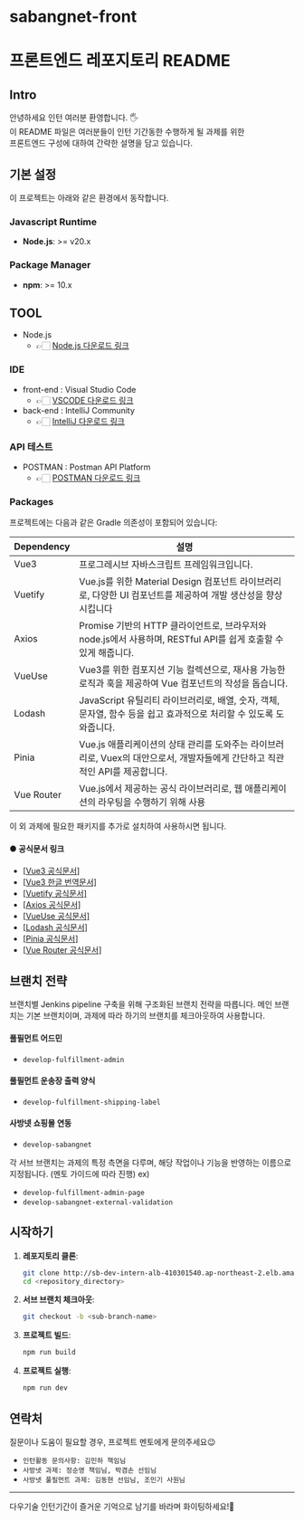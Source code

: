 # sabangnet-front

# 프론트엔드 레포지토리 README

## Intro

안녕하세요 인턴 여러분 환영합니다. 🖐  
이 README 파일은 ️여러분들이 인턴 기간동한 수행하게 될 과제를 위한  
프론트엔드 구성에 대하여 간략한 설명을 담고 있습니다.

## 기본 설정

이 프로젝트는 아래와 같은 환경에서 동작합니다.

### Javascript Runtime
- **Node.js**: >= v20.x

### Package Manager
- **npm**: >= 10.x


## TOOL

- Node.js
  - 👉🏻 [Node.js 다운로드 링크](https://nodejs.org/en)

### IDE
- front-end : Visual Studio Code
    - 👉🏻 [VSCODE 다운로드 링크](https://code.visualstudio.com)
- back-end : IntelliJ Community
    - 👉🏻 [IntelliJ 다운로드 링크](https://www.jetbrains.com/idea/download/?section=windows)

### API 테스트
- POSTMAN : Postman API Platform
    - 👉🏻 [POSTMAN 다운로드 링크](https://www.postman.com/downloads/)

### Packages

프로젝트에는 다음과 같은 Gradle 의존성이 포함되어 있습니다:

| Dependency | 설명                                                                            |
|------------|-------------------------------------------------------------------------------|
| Vue3       | 프로그레시브 자바스크립트 프레임워크입니다.                                                       |
| Vuetify    | Vue.js를 위한 Material Design 컴포넌트 라이브러리로, 다양한 UI 컴포넌트를 제공하여 개발 생산성을 향상시킵니다      |
| Axios      | Promise 기반의 HTTP 클라이언트로, 브라우저와 node.js에서 사용하며, RESTful API를 쉽게 호출할 수 있게 해줍니다. |
| VueUse     | Vue3를 위한 컴포지션 기능 컬렉션으로, 재사용 가능한 로직과 훅을 제공하여 Vue 컴포넌트의 작성을 돕습니다.               |
| Lodash     | JavaScript 유틸리티 라이브러리로, 배열, 숫자, 객체, 문자열, 함수 등을 쉽고 효과적으로 처리할 수 있도록 도와줍니다.      |
| Pinia      | Vue.js 애플리케이션의 상태 관리를 도와주는 라이브러리로, Vuex의 대안으로서, 개발자들에게 간단하고 직관적인 API를 제공합니다.  |
| Vue Router | Vue.js에서 제공하는 공식 라이브러리로, 웹 애플리케이션의 라우팅을 수행하기 위해 사용                            |


이 외 과제에 필요한 패키지를 추가로 설치하여 사용하시면 됩니다.

#### ● 공식문서 링크
- [\[Vue3 공식문서\]](https://v3.vuejs.org/guide/introduction.html)
- [\[Vue3 한글 번역문서\]](https://v3.ko.vuejs.org/guide/introduction.html)
- [\[Vuetify 공식문서\]](https://vuetifyjs.com/en/introduction/why-vuetify)
- [\[Axios 공식문서\]](https://axios-http.com/docs/intro)
- [\[VueUse 공식문서\]](https://vueuse.org/guide/)
- [\[Lodash 공식문서\]](https://lodash.com/docs)
- [\[Pinia 공식문서\]](https://pinia.vuejs.org/introduction.html)
- [\[Vue Router 공식문서\]](https://router.vuejs.org/introduction.html)

## 브랜치 전략

브랜치별 Jenkins pipeline 구축을 위해 구조화된 브랜치 전략을 따릅니다.
메인 브랜치는 기본 브랜치이며, 과제에 따라 하기의 브랜치를 체크아웃하여 사용합니다.

#### 풀필먼트 어드민
- `develop-fulfillment-admin`
#### 풀필먼트 운송장 출력 양식
- `develop-fulfillment-shipping-label`
#### 사방넷 쇼핑몰 연동
- `develop-sabangnet`

각 서브 브랜치는 과제의 특정 측면을 다루며, 해당 작업이나 기능을 반영하는 이름으로 지정됩니다. (멘토 가이드에 따라 진행)
ex)
- `develop-fulfillment-admin-page`
- `develop-sabangnet-external-validation`

## 시작하기

1. **레포지토리 클론**:
   ```bash
   git clone http://sb-dev-intern-alb-410301540.ap-northeast-2.elb.amazonaws.com/daou-2024/sabangnet-front.git
   cd <repository_directory>
   ```

2. **서브 브랜치 체크아웃**:
   ```bash
   git checkout -b <sub-branch-name>
   ```

3. **프로젝트 빌드**:
   ```bash
   npm run build
   ```

4. **프로젝트 실행**:
   ```bash
   npm run dev
   ```

## 연락처

질문이나 도움이 필요할 경우, 프로젝트 멘토에게 문의주세요😉

- `인턴활동 문의사항: 김민하 책임님`
- `사방넷 과제: 정순영 책임님, 박겸손 선임님`
- `사방넷 풀필먼트 과제: 김동현 선임님, 조민기 사원님`

---

다우기술 인턴기간이 즐거운 기억으로 남기를 바라며 화이팅하세요!🚀
